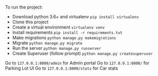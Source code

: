To run the project:
- Download python 3.6+ and virtualenv `pip install virtualenv`
- Clone this project
- Create a virtual environment `virtualenv venv`
- Install requirements `pip install -r requirements.txt`
- Make migrations `python manage.py makemigrations`
- Migrate `python manage.py migrate`
- Run the server `python manage.py runserver`
- Create Superuser (follow prompt) `python manage.py createsuperuser`


Go to `127.0.0.1:8000/admin` for Admin portal
Go to `127.0.0.1:8000/` for Parking Lot UI
Go to `127.0.0.1:8000/stats` for Car stats
